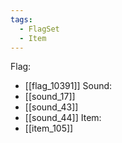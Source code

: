 ```yaml
---
tags:
  - FlagSet
  - Item
---
```

Flag:
- [[flag_10391]]
Sound:
- [[sound_17]]
- [[sound_43]]
- [[sound_44]]
Item:
- [[item_105]]
